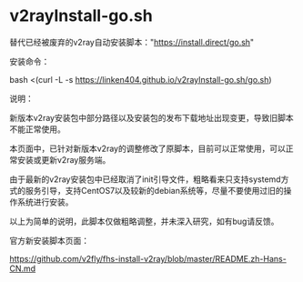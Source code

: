 # v2rayInstall-go.sh
替代已经被废弃的v2ray自动安装脚本："https://install.direct/go.sh"

安装命令：

bash <(curl -L -s https://linken404.github.io/v2rayInstall-go.sh/go.sh)

说明：

新版本v2ray安装包中部分路径以及安装包的发布下载地址出现变更，导致旧脚本不能正常使用。

本页面中，已针对新版本v2ray的调整修改了原脚本，目前可以正常使用，可以正常安装或更新v2ray服务端。

由于最新的v2ray安装包中已经取消了init引导文件，粗略看来只支持systemd方式的服务引导，支持CentOS7以及较新的debian系统等，尽量不要使用过旧的操作系统进行安装。

以上为简单的说明，此脚本仅做粗略调整，并未深入研究，如有bug请反馈。

官方新安装脚本页面：

https://github.com/v2fly/fhs-install-v2ray/blob/master/README.zh-Hans-CN.md

